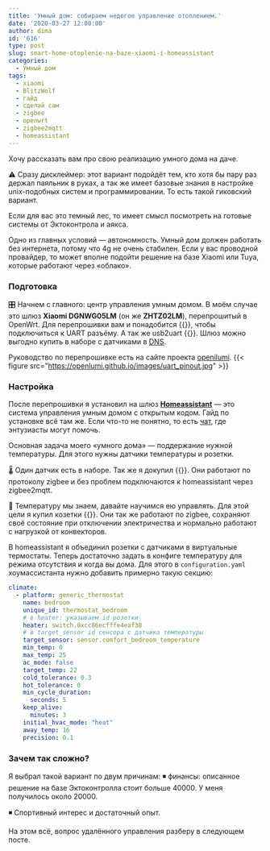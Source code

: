 ```yaml
---
title: 'Умный дом: собираем недогое управление отоплением.'
date: '2020-03-27 12:00:00'
author: dima
id: '616'
type: post
slug: smart-home-otoplenie-na-baze-xiaomi-i-homeassistant
categories:
  - Умный дом
tags:
  - xiaomi
  - BlitzWolf
  - гайд
  - сделай сам
  - zigbee
  - openwrt
  - zigbee2mqtt
  - homeassistant
---
```


Хочу рассказать вам про свою реализацию умного дома на даче. 

⚠️ Сразу дисклеймер: этот вариант подойдёт тем, кто хотя бы пару раз держал паяльник в руках, а так же имеет базовые знания в настройке unix-подобных систем и программировании. То есть такой гиковский вариант. 

Если для вас это темный лес, то имеет смысл посмотреть на готовые системы от Эктоконтрола и аякса. 

Одно из главных условий — автономность. Умный дом должен работать без интернета, потому что 4g не очень стабилен. Если у вас проводной провайдер, то может вполне подойти решение на базе Xiaomi или Tuya, которые работают через «облако». 

### Подготовка
🎛️ Начнем с главного: центр управления умным домом. В моём случае это шлюз **Xiaomi DGNWG05LM** (он же **ZHTZ02LM**), перепрошитый в OpenWrt. Для перепрошивки вам и понадобится {{<admidad program="aliexpress" id="32825753754" title="паяльник" >}}, чтобы подключиться к UART разъёму. А так же usb2uart {{<admidad program="aliexpress" id="4000120687489" title="контроллер" >}}. Шлюз можно выгодно купить в наборе с датчиками в [DNS](https://www.dns-shop.ru/product/0fdead0514a03332/komplekt-umnogo-doma-xiaomi-zhtz02lm/). 

Руководство по перепрошивке есть на сайте проекта [openilumi](http://openlumi.github.io). 
{{< figure src="https://openlumi.github.io/images/uart_pinout.jpg" >}}

### Настройка
После перепрошивки я установил на шлюз [**Homeassistant**](https://github.com/openlumi/homeassistant_on_openwrt) — это система управления умным домом с открытым кодом. Гайд по установке всё там же. Если что-то не понятно, то есть [чат](https://t.me/xiaomi_gw_hack), где энтузиасты могут помочь. 

Основная задача моего «умного дома» — поддержание нужной температуры. Для этого нужны датчики температуры и розетки. 

🌡️ Один датчик есть в наборе. Так же я докупил {{<admidad program="aliexpress" id="4001144041157" title="Aqara MCCGQ11LM" >}}. Они работают по протоколу zigbee и без проблем подключаются к homeassistant через zigbee2mqtt. 

🔌 Температуру мы знаем, давайте научимся ею управлять. Для этой цели я купил козетки {{<admidad program="aliexpress" id="4001153556759" title="BlitzWolf BW-SHP13" >}}. Они так же работают по zigbee, сохраняют своё состояние при отключении электричества и нормально работают с нагрузкой от конвекторов. 

В homeassistant я объединил розетки с датчиками в виртуальные термостаты. Теперь достаточно задать в конфиге температуру для режима отсутствия и когда вы дома. 
Для этого в `configuration.yaml` хоумассистанта нужно добавить примерно такую секцию:
```yaml
climate:
  - platform: generic_thermostat
    name: bedroom
    unique_id: thermostat_bedroom
    # в heater: указываем id розетки
    heater: switch.0xcc86ecfffe4eaf38 
    # в target_sensor id сенсора с датчика температуры
    target_sensor: sensor.comfort_bedroom_temperature
    min_temp: 0
    max_temp: 25
    ac_mode: false
    target_temp: 22
    cold_tolerance: 0.3
    hot_tolerance: 0
    min_cycle_duration:
      seconds: 5
    keep_alive:
      minutes: 3
    initial_hvac_mode: "heat"
    away_temp: 16
    precision: 0.1
```

### Зачем так сложно? 
Я выбрал такой вариант по двум причинам:
◾ финансы: описанное решение на базе Эктоконтролла стоит больше 40000. У меня получилось около 20000.

◾ Спортивный интерес и достаточный опыт. 

На этом всё, вопрос удалённого управления разберу в следующем посте. 